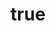---
feature: méli-mélo
"@context":
  "@version": 1.0.4
  dct: http://purl.org/dc/terms/
  title:
    "@id": dct:title
    "@container": "@language"
  description: dct:description
  modified: dct:modified

title:
  en: Data Table Utilities
  fr: (FR) Data Table Utilities
description: Examples of how to use these Utilities
modified: 2024-10-01
componentName: 2024-10-datatable-utilities
sponsor: PSCP - Steve Bourgeois (steve.bourgeois@tpsgc-pwgsc.gc.ca)

pages:
  examples:
    - title: Home
      language: en
      path: index-eng.html

implementationPlan:
  - due: 2024-09-24
    what: Initial Development
  - due: 2024-10-01
    what: Get Intial Feedback from Wet-Boew Team Before Pull Request
  - due: 2024-10-08
    what: Fix Issue Identified by Wet-Boew Team
  - due: 2024-10-12
    what: Get French Sample page Translated
  - due: 2024-10-15
    what: Get Pages throuh our QC cycle and our WACR Team
  - due: 2024-10-22
    what: Fix Identified problems and accesibility issues
  - due: 2024-10-31
    what: Submit Pull Request
  - due: 2025-06-30
    what: Work toward a provisional plugin

todos:
  - None at this time (2024-10)

output: false
---